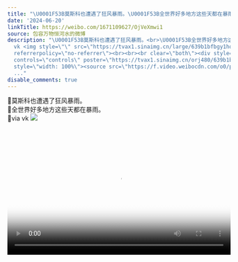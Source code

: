 ```yaml
---
title: "\U0001F53B莫斯科也遭遇了狂风暴雨。\U0001F53B全世界好多地方这些天都在暴雨。\U0001F53Bvia vk [图片]"
date: '2024-06-20'
linkTitle: https://weibo.com/1671109627/OjVeXmwi1
source: 包容万物恒河水的微博
description: "\U0001F53B莫斯科也遭遇了狂风暴雨。<br>\U0001F53B全世界好多地方这些天都在暴雨。<br>\U0001F53Bvia
  vk <img style=\"\" src=\"https://tvax1.sinaimg.cn/large/639b1bfbgy1hqw8gkpu2wj20h30qg3zb.jpg\"
  referrerpolicy=\"no-referrer\"><br><br><br clear=\"both\"><div style=\"clear: both\"></div><video
  controls=\"controls\" poster=\"https://tvax1.sinaimg.cn/orj480/639b1bfbgy1hqw8gmtbwwj20nk0cwdhl.jpg\"
  style=\"width: 100%\"><source src=\"https://f.video.weibocdn.com/o0/pBn5vsPJlx08fO9XEwnS010412000CBD0E010.mp4?label=mp4_hd&amp;template=848x464.25.0&amp;ori=0&amp;ps=1Cx9YB1mmR49jS&amp;Expires=1718921045&amp;ssig=hJHW%2B3kFuO&amp;KID=unistore,video\"><
  ..."
disable_comments: true
---
```

🔻莫斯科也遭遇了狂风暴雨。<br>🔻全世界好多地方这些天都在暴雨。<br>🔻via vk <img style="" src="https://tvax1.sinaimg.cn/large/639b1bfbgy1hqw8gkpu2wj20h30qg3zb.jpg" referrerpolicy="no-referrer"><br><br><br clear="both"><div style="clear: both"></div><video controls="controls" poster="https://tvax1.sinaimg.cn/orj480/639b1bfbgy1hqw8gmtbwwj20nk0cwdhl.jpg" style="width: 100%"><source src="https://f.video.weibocdn.com/o0/pBn5vsPJlx08fO9XEwnS010412000CBD0E010.mp4?label=mp4_hd&amp;template=848x464.25.0&amp;ori=0&amp;ps=1Cx9YB1mmR49jS&amp;Expires=1718921045&amp;ssig=hJHW%2B3kFuO&amp;KID=unistore,video">< ...